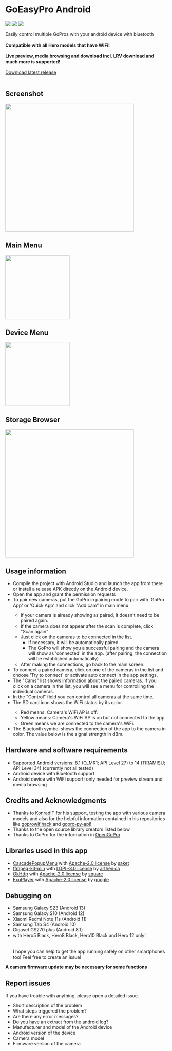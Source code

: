 # GoEasyPro Android
<img src="https://img.shields.io/github/v/release/sepp89117/GoEasyPro_Android?style=flat-square"/> <img src="https://img.shields.io/github/downloads/sepp89117/GoEasyPro_Android/total?style=flat-square"/> <img src="https://img.shields.io/github/license/sepp89117/GoEasyPro_Android?style=flat-square"/> 

Easily control multiple GoPros with your android device with bluetooth<br>
<br>
<b>Compatible with all Hero models that have WiFi!
<br><br>
Live preview, media browsing and download incl. LRV download and much more is supported!</b><br><br>
[Download latest release](https://github.com/sepp89117/GoEasyPro_Android/releases/latest)<br><br>
## Screenshot
<img src="https://github.com/sepp89117/GoEasyPro_Android/blob/master/main_v1.6.0.jpg?raw=true" width="400px"><br>
## Main Menu
<img src="https://github.com/sepp89117/GoEasyPro_Android/blob/master/menu_v1.5.4.jpg?raw=true" width="200px"><br>
## Device Menu
<img src="https://github.com/sepp89117/GoEasyPro_Android/blob/master/dev_menu_v1.5.4.jpg?raw=true" width="200px"><br>
## Storage Browser
<img src="https://github.com/sepp89117/GoEasyPro_Android/blob/master/browser_v1.6.1.jpg?raw=true" width="400px"><br>

## Usage information
<ul>
  <li>Compile the project with Android Studio and launch the app from there or install a release APK directly on the Android device.</li>
  <li>Open the app and grant the permission requests</li>
  <li>To pair new cameras, put the GoPro in pairing mode to pair with 'GoPro App' or 'Quick App' and click "Add cam" in main menu</li>
  <ul>
    <li>If your camera is already showing as paired, it doesn't need to be paired again.</li>
    <li>If the camera does not appear after the scan is complete, click "Scan again"</li>
    <li>Just click on the cameras to be connected in the list. 
    <ul>
      <li>If necessary, it will be automatically paired.</li>
      <li>The GoPro will show you a successful pairing and the camera will show as 'connected' in the app. (after pairing, the connection will be established automatically)</li>
    </ul>
    <li>After making the connections, go back to the main screen.</li>
  </ul>
  <li>To connect a paired camera, click on one of the cameras in the list and choose 'Try to connect' or activate auto connect in the app settings.</li>
  <li>The "Cams" list shows information about the paired cameras. If you click on a camera in the list, you will see a menu for controlling the individual cameras.</li>
  <li>In the "Control" field you can control all cameras at the same time.</li>
  
  <li>The SD card icon shows the WiFi status by its color.</li>
    <ul>
      <li>Red means: Camera's WiFi AP is off.</li>
      <li>Yellow means: Camera's WiFi AP is on but not connected to the app.</li>
      <li>Green means we are connected to the camera's WiFi.</li>
    </ul>
    <li>The Bluetooth symbol shows the connection of the app to the camera in color. The value below is the signal strength in dBm.</li>
</ul>

## Hardware and software requirements
- Supported Android versions: 8.1 (O_MR1; API Level 27) to 14 (TIRAMISU; API Level 34) (currently not all tested)
- Android device with Bluetooth support
- Android device with WiFi support; only needed for preview stream and media browsing

## Credits and Acknowledgments
- Thanks to [KonradIT](https://github.com/KonradIT) for his support, testing the app with various camera models and also for the helpful information contained in his repositories like [goprowifihack](https://github.com/KonradIT/goprowifihack) and [gopro-py-api](https://github.com/KonradIT/gopro-py-api)!
- Thanks to the open source library creators listed below
- Thanks to GoPro for the information in [OpenGoPro](https://gopro.github.io/OpenGoPro)

## Libraries used in this app
- [CascadePopupMenu](https://github.com/saket/cascade) with [Apache-2.0 license](https://github.com/saket/cascade/blob/trunk/LICENSE.txt) by [saket](https://github.com/saket)
- [ffmpeg-kit-min](https://github.com/arthenica/ffmpeg-kit) with [LGPL-3.0 license](https://github.com/arthenica/ffmpeg-kit/blob/main/LICENSE) by [arthenica](https://github.com/arthenica)
- [OkHttp](https://github.com/square/okhttp) with [Apache-2.0 license](https://github.com/square/okhttp/blob/master/LICENSE.txt) by [square](https://github.com/square)
- [ExoPlayer](https://github.com/google/ExoPlayer) with [Apache-2.0 license](https://github.com/google/ExoPlayer/blob/release-v2/LICENSE) by [google](https://github.com/google)

## Debugging on
- Samsung Galaxy S23 (Android 13)
- Samsung Galaxy S10 (Android 12)
- Xiaomi Redmi Note 11s (Android 11)
- Samsung Tab S4 (Android 10)
- Gigaset GS270 plus (Android 8.1)
- with Hero5 Black, Hero8 Black, Hero10 Black and Hero 12 only!<br>
<br><br>
I hope you can help to get the app running safely on other smartphones too!
Feel free to create an issue!

<b>A camera firmware update may be necessary for some functions</b>

## Report issues
If you have trouble with anything, please open a detailed issue.
- Short description of the problem
- What steps triggered the problem?
- Are there any error messages?
- Do you have an extract from the android log?
- Manufacturer and model of the Android device
- Android version of the device
- Camera model
- Firmware version of the camera

